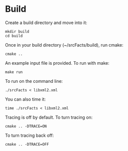 # Build

Create a build directory and move into it:

```console
mkdir build
cd build
```

Once in your build directory (~/srcFacts/build), run cmake:

```console
cmake ..
```

An example input file is provided. To run with make:

```console
make run
```

To run on the command line:

```console
./srcFacts < libxml2.xml
```

You can also time it:

```console
time ./srcFacts < libxml2.xml
```

Tracing is off by default. To turn tracing on:

```console
cmake .. -DTRACE=ON
```

To turn tracing back off:

```console
cmake .. -DTRACE=OFF
```
